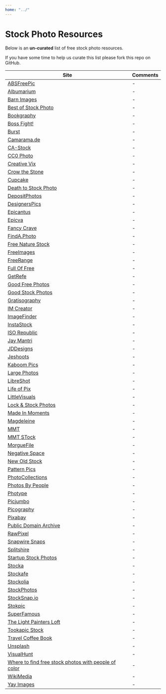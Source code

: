 ```yaml
---
home: "../"
---
```


# Stock Photo Resources

Below is an **un-curated** list of free stock photo resources.

If you have some time to help us curate this list please fork this repo on GitHub.

| Site | Comments |
| ----- | ----- |
| [ABSFreePic](http://absfreepic.com/) | - |
| [Albumarium](http://albumarium.com/) | - |
| [Barn Images](http://barnimages.com/) | - |
| [Best of Stock Photo](http://bestofstockphoto.com/) | - |
| [Bookgraphy](http://www.bookgraphy.com/free-images) | - |
| [Boss Fight!](https://bossfight.co/) | - |
| [Burst](https://burst.shopify.com/) | - |
| [Camarama.de](http://www.camarama.de/) | - |
| [CA-Stock](https://www.ca-stock.com/) | - |
| [CC0 Photo](http://cc0.photo/) | - |
| [Creative Vix](http://creativevix.com/stock.html) | - |
| [Crow the Stone](http://crowthestone.tumblr.com/) | - |
| [Cupcake](http://cupcake.nilssonlee.se/) | - |
| [Death to Stock Photo](http://deathtothestockphoto.com/) | - |
| [DepositPhotos](http://depositphotos.com/) | - |
| [DesignersPics](http://www.designerspics.com/) | - |
| [Epicantus](http://epicantus.tumblr.com/) | - |
| [Epicva](http://epicva.com/) | - |
| [Fancy Crave](http://fancycrave.com/) | - |
| [FindA.Photo](http://finda.photo/) | - |
| [Free Nature Stock](http://freenaturestock.com/) | - |
| [FreeImages](http://www.freeimages.com/) | - |
| [FreeRange](http://freerangestock.com/) | - |
| [Full Of Free](http://freestocks.org/) | - |
| [GetRefe](http://getrefe.tumblr.com/) | - |
| [Good Free Photos](http://www.goodfreephotos.com/) | - |
| [Good Stock Photos](http://goodstock.photos/) | - |
| [Gratisography](http://www.gratisography.com/) | - |
| [IM Creator](http://www.imcreator.com/free) | - |
| [ImageFinder](https://imagefinder.co/) | - |
| [InstaStock](http://instastock.co/) | - |
| [ISO Republic](http://isorepublic.com/) | - |
| [Jay Mantri](http://jaymantri.com/) | - |
| [JDDesigns](http://www.jddesigns.co.uk/) | - |
| [Jeshoots](http://jeshoots.com/) | - |
| [Kaboom Pics](http://kaboompics.com/) | - |
| [Large Photos](http://www.largephotos.net/) | - |
| [LibreShot](http://libreshot.com/) | - |
| [Life of Pix](http://www.lifeofpix.com/) | - |
| [LittleVisuals](http://littlevisuals.co/) | - |
| [Lock & Stock Photos](http://lockandstockphotos.com/) | - |
| [Made In Moments](http://www.madeinmoments.com/freephotos/) | - |
| [Magdeleine](http://magdeleine.co/browse/) | - |
| [MMT](http://mmt.li/) | - |
| [MMT STock](http://mmtstock.com/) | - |
| [MorgueFile](http://www.morguefile.com/) | - |
| [Negative Space](http://negativespace.co/) | - |
| [New Old Stock](http://nos.twnsnd.co/) | - |
| [Pattern Pics](http://www.patternpictures.com/) | - |
| [PhotoCollections](http://photocollections.io/) | - |
| [Photos By People](http://photos.bypeople.com/) | - |
| [Photype](http://photype.co/) | - |
| [Picjumbo](http://picjumbo.com/) | - |
| [Picography](http://picography.co/) | - |
| [Pixabay](http://pixabay.com/) | - |
| [Public Domain Archive](http://publicdomainarchive.com/) | - |
| [RawPixel](http://www.rawpixel.com/) | - |
| [Snapwire Snaps](http://snapwiresnaps.tumblr.com/) | - |
| [Splitshire](http://splitshire.com/) | - |
| [Startup Stock Photos](http://startupstockphotos.com/) | - |
| [Stocka](http://www.stocka.co/) | - |
| [Stockafe](https://www.stockafe.com/search/?k=&collection_filter=7) | - |
| [Stockolia](http://www.stockolia.com/) | - |
| [StockPhotos](http://stockphotos.io/) | - |
| [StockSnap.io](https://stocksnap.io/) | - |
| [Stokpic](http://stokpic.com/) | - |
| [SuperFamous](http://superfamous.com/) | - |
| [The Light Painters Loft](http://www.thelightpaintersloft.com/free-photos/) | - |
| [Tookapic Stock](https://stock.tookapic.com/?filter=free) | - |
| [Travel Coffee Book](http://travelcoffeebook.com/) | - |
| [Unsplash](http://unsplash.com/) | - |
| [VisualHunt](http://visualhunt.com/) | - |
| [Where to find free stock photos with people of color](https://medium.com/@NikkyMill/where-to-find-free-stock-photos-of-people-of-color-f262b851a1b5) | - |
| [WikiMedia](http://commons.wikimedia.org/wiki/Category:Images) | - |
| [Yay Images](http://yayimages.com/) | - |